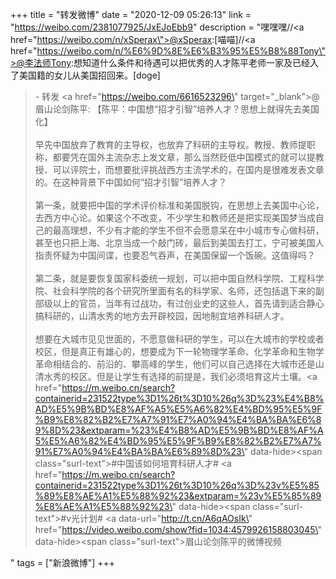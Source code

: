 +++
title = "转发微博"
date = "2020-12-09 05:26:13"
link = "https://weibo.com/2381077925/JxEJoEbb9"
description = "嘿嘿嘿//<a href=\"https://weibo.com/n/xSperax\">@xSperax</a>:[喵喵]//<a href=\"https://weibo.com/n/%E6%9D%8E%E6%B3%95%E5%B8%88Tony\">@李法师Tony</a>:想知道什么条件和待遇可以把优秀的人才陈平老师一家及已经入了美国籍的女儿从美国招回来。[doge]<br><blockquote> - 转发 <a href=\"https://weibo.com/6616523296\" target=\"_blank\">@眉山论剑陈平</a>: 【陈平：中国想“招才引智”培养人才？思想上就得先去美国化】<br><br>早先中国放弃了教育的主导权，也放弃了科研的主导权。教授、教师提职称，都要凭在国外主流杂志上发文章，那么当然贬低中国模式的就可以提教授、可以评院士，而想要批评挑战西方主流学术的，在国内是很难发表文章的。在这种背景下中国如何“招才引智”培养人才？<br><br>第一条，就要把中国的学术评价标准和美国脱钩，在思想上去美国中心论，去西方中心论。如果这个不改变，不少学生和教师还是把实现美国梦当成自己的最高理想，不少有才能的学生不但不会愿意呆在中小城市专心做科研，甚至也只把上海、北京当成一个敲门砖，最后到美国去打工，宁可被美国人指责怀疑为中国间谍，也要忍气吞声，在美国保留一个饭碗。这值得吗？<br><br>第二条，就是要恢复国家科委统一规划，可以把中国自然科学院、工程科学院、社会科学院的各个研究所里面有名的科学家、名师，还包括退下来的副部级以上的官员，当年有过战功，有过创业史的这些人，首先请到适合静心搞科研的，山清水秀的地方去开辟校园，因地制宜培养科研人才。<br><br>想要在大城市见见世面的，不愿意做科研的学生，可以在大城市的学校或者校区，但是真正有雄心的，想要成为下一轮物理学革命、化学革命和生物学革命相结合的、前沿的、攀高峰的学生，他们可以自己选择在大城市还是山清水秀的校区。但是让学生有选择的前提是，我们必须培育这片土壤。<a href=\"https://m.weibo.cn/search?containerid=231522type%3D1%26t%3D10%26q%3D%23%E4%B8%AD%E5%9B%BD%E8%AF%A5%E5%A6%82%E4%BD%95%E5%9F%B9%E8%82%B2%E7%A7%91%E7%A0%94%E4%BA%BA%E6%89%8D%23&extparam=%23%E4%B8%AD%E5%9B%BD%E8%AF%A5%E5%A6%82%E4%BD%95%E5%9F%B9%E8%82%B2%E7%A7%91%E7%A0%94%E4%BA%BA%E6%89%8D%23\" data-hide><span class=\"surl-text\">#中国该如何培育科研人才#</span></a> <a href=\"https://m.weibo.cn/search?containerid=231522type%3D1%26t%3D10%26q%3D%23v%E5%85%89%E8%AE%A1%E5%88%92%23&extparam=%23v%E5%85%89%E8%AE%A1%E5%88%92%23\" data-hide><span class=\"surl-text\">#v光计划#</span></a>  <a data-url=\"http://t.cn/A6qAOsIk\" href=\"https://video.weibo.com/show?fid=1034:4579926158803045\" data-hide><span class=\"surl-text\">眉山论剑陈平的微博视频</span></a></blockquote>"
tags = ["新浪微博"]
+++
